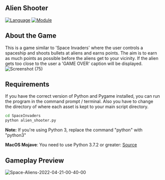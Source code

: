 ## Alien Shooter
[![Language](https://img.shields.io/badge/language-python-blue.svg?style=flat)](https://www.python.org)
[![Module](https://img.shields.io/badge/module-pygame-brightgreen.svg?style=flat)](http://www.pygame.org/news.html)

## About the Game
This is a game similar to 'Space Invaders' where the user controls a spaceship and shoots bullets at aliens and earns points. The aim is to earn as much points as possible before the aliens get to your vicinity. If the alien gets too close to the user a 'GAME OVER' caption will be displayed.
![Screenshot (75)](https://user-images.githubusercontent.com/101701760/164342964-7bfebdb5-e28c-4cd8-a8c0-97c779dd34c5.png)



## Requirements
If you have the correct version of Python and Pygame installed, you can run the program in the command prompt / terminal.
Also you have to change the directory of where each asset is kept to your main script directory.
```bash
cd SpaceInvaders
python alien_shooter.py
```

**Note:** If you're using Python 3, replace the command "python" with "python3"

**MacOS Mojave**: You need to use Python 3.7.2 or greater: [Source](https://github.com/pygame/pygame/issues/555)

## Gameplay Preview
![Space-Aliens-2022-04-21-00-40-00](https://user-images.githubusercontent.com/101701760/164342905-87465f96-dece-4e54-aee1-02a8bd1dfcc9.gif)




